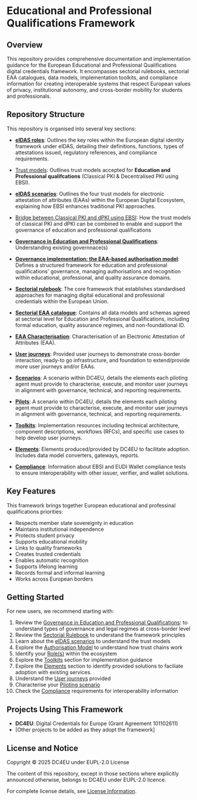 # Educational and Professional Qualifications Framework

## Overview

This repository provides comprehensive documentation and implementation guidance for the European Educational and Professional Qualifications digital credentials framework. It encompasses sectorial rulebooks, sectorial EAA catalogues, data models, implementation toolkits, and compliance information for creating interoperable systems that respect European values of privacy, institutional autonomy, and cross-border mobility for students and professionals.

## Repository Structure

This repository is organised into several key sections:

- **[eIDAS roles](./docs/eIDAS-roles.md)**: Outlines the key roles within the European digital identity framework under eIDAS, detailing their definitions, functions, types of attestations issued, regulatory references, and compliance requirements.
  
- [Trust models](./sectorial-rulebook/trust-models.md): Outlines trust models accepted for **Education and Professional qualifcations** (Classical PKI & Decentralised PKI using EBSI). 

- **[eIDAS scenarios](./eidas-scenarios/)**: Outlines the four trust models for electronic attestation of attributes (EAAs) within the European Digital Ecosystem, explaining how EBSI enhances traditional PKI approaches.

- [Bridge between Classical PKI and dPKI using EBSI](./eidas-scenarios/scenario2/trust_modes_bridge.md): How the trust models of classical PKI and dPKI can be combined to enable and support the governance of education and professional qualifications
  
- **[Governance in Education and Professional Qualifications](./governances)**: Understanding existing governnace(s)
  
- **[Governance implementation: the EAA-based authorisation model](./eaa-based-authorisation-model/)**: Defines a structured framework for education and professional qualifications' governance, managing authorisations and recognition within educational, professional, and quality assurance domains.

- **[Sectorial rulebook](./sectorial-rulebook/)**: The core framework that establishes standardised approaches for managing digital educational and professional credentials within the European Union.

- **[Sectorial EAA catalogue](./sectorial-eaa-catalogue/)**: Contains all data models and schemas agreed at sectorial level for Education and Professional Qualifications, including formal education, quality assurance regimes, and non-foundational ID.

- **[EAA Characterisation](./sectorial-eaa-catalogue/EAA_Characterisation.md)**: Characterisation of an Electronic Attestation of Attributes (EAA).

- **[User journeys](./user-journeys/)**: Provided user journeys to demonstrate cross-border interaction, ready-to go infrastructure, and foundation to extend/provide more user journeys and/or EAAs.
  
- **[Scenarios](./scenarios/README.md)**: A scenario within DC4EU, details the elements each piloting agent must provide to characterise, execute, and monitor user journeys in alignment with governance, technical, and reporting requirements.

- **[Pilots](./piloting/README.md)**: A scenario within DC4EU, details the elements each piloting agent must provide to characterise, execute, and monitor user journeys in alignment with governance, technical, and reporting requirements.
  
- **[Toolkits](./toolkits/README.md)**: Implementation resources including technical architecture, component descriptions, workflows (RFCs), and specific use cases to help develop user journeys.

- **[Elements](./elements)**: Elements produced/provided by DC4EU to facilitate adoption. Includes data model converters, gateways, reports.

- **[Compliance](./compliance/)**: Information about EBSI and EUDI Wallet compliance tests to ensure interoperability with other issuer, verifier, and wallet solutions.

## Key Features

This framework brings together European educational and professinal qualifications priorities:

- Respects member state sovereignty in education
- Maintains institutional independence
- Protects student privacy
- Supports educational mobility
- Links to quality frameworks
- Creates trusted credentials
- Enables automatic recognition
- Supports lifelong learning
- Records formal and informal learning
- Works across European borders

## Getting Started

For new users, we recommend starting with:

1. Review the [Governance in Education and Professional Qualifications](./governances): to understand types of governance and legal regimes at cross-border level
2. Review the [Sectorial Rulebook](./sectorial-rulebook/) to understand the framework principles
3. Learn about the [eIDAS scenarios](./eidas-scenarios/) to understand the trust models
4. Explore the [Authorisation Model](./eaa-based-authorisation-model/) to understand how trust chains work
5. Identify your [Role(s)](./docs/eIDAS-roles.md) within the ecosystem
6. Explore the [Toolkits](./toolkits/README.md) section for implementation guidance
7. Explore the [Elements](./elements) section to identify provided solutions to faciliate adoption with existing services.
8. Understand the [User journeys](./user-journeys/) provided
9. Characterise your [Piloting scenario](./scenarios/README.md)
10. Check the [Compliance](./compliance/) requirements for interoperability information

## Projects Using This Framework

- **DC4EU**: Digital Credentials for Europe (Grant Agreement 101102611)
- [Other projects to be added as they adopt the framework]

## License and Notice

Copyright © 2025 DC4EU under EUPL-2.0 License 

The content of this repository, except in those sections where explicitly announced otherwise, belongs to DC4EU under EUPL-2.0 licence.

For complete license details, see [License Information](./docs/license.md).
